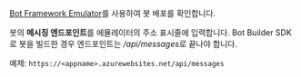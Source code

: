 [Bot Framework Emulator](~/bot-service-debug-emulator.md)를 사용하여 봇 배포를 확인합니다. 

봇의 **메시징 엔드포인트**를 에뮬레이터의 주소 표시줄에 입력합니다. Bot Builder SDK로 봇을 빌드한 경우 엔드포인트는 */api/messages*로 끝나야 합니다.

예제: `https://<appname>.azurewebsites.net/api/messages`
